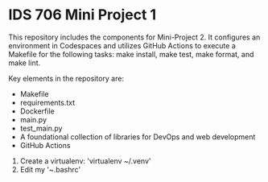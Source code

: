 # IDS 706 Mini Project 1
This repository includes the components for Mini-Project 2. It configures an environment in Codespaces and utilizes GitHub Actions to execute a Makefile for the following tasks: make install, make test, make format, and make lint.

Key elements in the repository are:

* Makefile
* requirements.txt
* Dockerfile
* main.py
* test_main.py
* A foundational collection of libraries for DevOps and web development
* GitHub Actions

1. Create a virtualenv: 'virtualenv ~/.venv'
2. Edit my '~.bashrc'